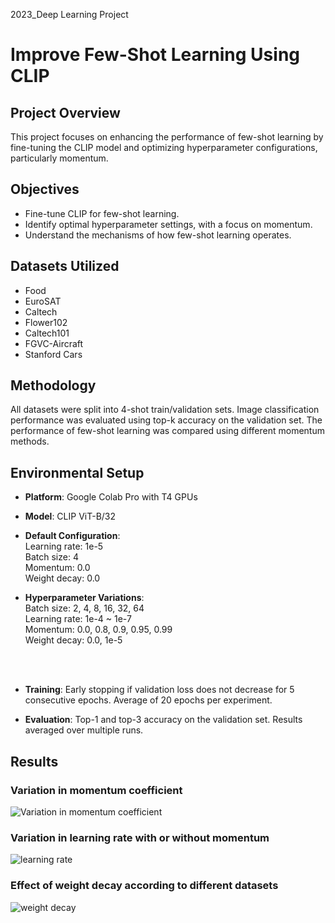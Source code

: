 2023_Deep Learning Project

# Improve Few-Shot Learning Using CLIP
## Project Overview
This project focuses on enhancing the performance of few-shot learning by fine-tuning the CLIP model and optimizing hyperparameter configurations, particularly momentum.

## Objectives
- Fine-tune CLIP for few-shot learning.
- Identify optimal hyperparameter settings, with a focus on momentum.
- Understand the mechanisms of how few-shot learning operates.
  
## Datasets Utilized
- Food
- EuroSAT
- Caltech
- Flower102
- Caltech101
- FGVC-Aircraft
- Stanford Cars

## Methodology
All datasets were split into 4-shot train/validation sets.
Image classification performance was evaluated using top-k accuracy on the validation set.
The performance of few-shot learning was compared using different momentum methods.

## Environmental Setup
- **Platform**: Google Colab Pro with T4 GPUs
- **Model**: CLIP ViT-B/32
- **Default Configuration**: <br>
Learning rate: 1e-5 <br>
Batch size: 4 <br>
Momentum: 0.0 <br>
Weight decay: 0.0 <br>

- **Hyperparameter Variations**: <br>
Batch size: 2, 4, 8, 16, 32, 64 <br>
Learning rate: 1e-4 ~ 1e-7 <br>
Momentum: 0.0, 0.8, 0.9, 0.95, 0.99 <br>
Weight decay: 0.0, 1e-5 <br>

<br>
<br>

- **Training**:
Early stopping if validation loss does not decrease for 5 consecutive epochs.
Average of 20 epochs per experiment.

- **Evaluation**:
Top-1 and top-3 accuracy on the validation set.
Results averaged over multiple runs.

## Results
### Variation in momentum coefficient
![Variation in momentum coefficient](https://github.com/user-attachments/assets/951682c1-9879-4533-8d90-b8ddd73e23ad)

### Variation in learning rate with or without momentum
![learning rate](https://github.com/user-attachments/assets/c6f612de-b318-4faf-86b4-3e88c7888cd0)

### Effect of weight decay according to different datasets
![weight decay](https://github.com/user-attachments/assets/cbfbb722-dff5-45ed-8c42-8c43e7160c16)
